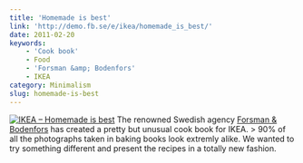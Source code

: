 ```yaml
---
title: 'Homemade is best'
link: 'http://demo.fb.se/e/ikea/homemade_is_best/'
date: 2011-02-20
keywords:
    - 'Cook book'
    - Food
    - 'Forsman &amp; Bodenfors'
    - IKEA
category: Minimalism
slug: homemade-is-best
---
```


[![](http://demo.fb.se/e/ikea/homemade_is_best/midres/IKEA_rutshastsko_rec_0028.jpg "IKEA – Homemade is best")](http://demo.fb.se/e/ikea/homemade_is_best/)
The renowned Swedish agency [Forsman & Bodenfors](http://fb.se) has created a pretty but unusual
cook book for IKEA. > 90% of all the photographs taken in baking books look extremly alike. We
wanted to try something different and present the recipes in a totally new fashion.
